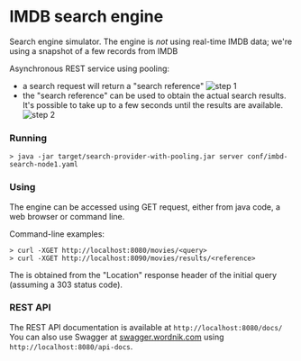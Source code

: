 # IMDB search engine

Search engine simulator. The engine is *not* using real-time IMDB data; we're using a snapshot of a few records from IMDB

Asynchronous REST service using pooling:

* a search request will return a "search reference"
![step 1](https://github.com/icemanftg/bestmtn/blob/master/search-provider-with-pooling/src/main/resources/diagrams/step1-%20initial%20query.png?raw=true)
* the "search reference" can be used to obtain the actual search results. It's possible to take up to a few seconds until the results are available.
![step 2](https://github.com/icemanftg/bestmtn/blob/master/search-provider-with-pooling/src/main/resources/diagrams/step%202%20-%20get%20the%20results.png?raw=true)


### Running
```
> java -jar target/search-provider-with-pooling.jar server conf/imbd-search-node1.yaml
```

### Using
The engine can be accessed using GET request, either from java code, a web browser or command line.

Command-line examples:

```
> curl -XGET http://localhost:8080/movies/<query>
> curl -XGET http://localhost:8090/movies/results/<reference>
```
The <reference> is obtained from the "Location" response header of the initial query (assuming a 303 status code).


### REST API
The REST API documentation is available at ```http://localhost:8080/docs/```
You can also use Swagger at [swagger.wordnik.com](http://swagger.wordnik.com/) using ```http://localhost:8080/api-docs```.

